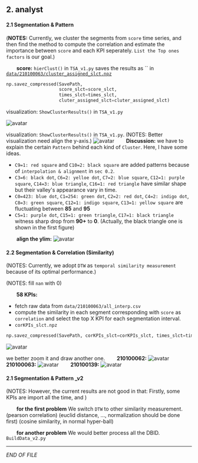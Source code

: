 

## 2. analyst


#### 2.1 Segmentation & Pattern

(**NOTES:** Currently, we cluster the segments from `score` time series, and then find the method to compute the correlation and estimate the importance between `score` and each KPI seperately. `List the Top ones factors` is our goal.)

&emsp;&emsp;**score:** `hierClust()` in `TSA_v1.py` saves the results as `` in
<u>`data/210100063/cluster_assigned_slct.npz`</u>
```python
np.savez_compressed(SavePath,
                    score_slct=score_slct,
                    times_slct=times_slct,
                    cluter_assigned_slct=cluter_assigned_slct)
```
visualization: `ShowClusterResults()` in `TSA_v1.py`

![avatar](../data/TSA_score_slct_cluster.png)

visualization: `ShowClusterResults()` in `TSA_v1.py`. (NOTES: Better visualization need align the y-axis.)
![avatar](../data/TSA_score_slct_cluster_specific.png)
&emsp;&emsp;**Discussion:** we have to explain the certain `Pattern` behind each kind of `Cluster`. Here, I have some ideas.
  - `C9=1: red square` and `C10=2: black square` are added patterns because of `interpolation & alignment` in `sec 0.2`.
  - `C3=6: black dot`, `C6=2: yelloe dot`, `C7=2: blue square`, `C12=1: purple square`, `C14=3: blue triangle`, `C16=1: red triangle` have similar shape but their valley's appearance vary in time.
  - `C0=423: blue dot`, `C1=254: green dot`, `C2=2: red dot`, `C4=2: indigo dot`, `C8=3: green square`, `C12=1: indigo square`, `C13=1: yellow square` are fluctuating between **85** and **95**
  - `C5=1: purple dot`, `C15=1: green triangle`, `C17=1: black triangle` witness sharp drop from **90+** to **0**. (Actually, the black triangle one is shown in the first figure)

&emsp;&emsp;**align the ylim:**
 ![avatar](../data/TSA_score_slct_cluster_specific_v2.png)

#### 2.2 Segmentation & Correlation (Similarity)

(NOTES: Currently, we adopt `DTW` as `temporal similarity measurement` because of its optimal performance.)


(NOTES: fill `nan` with 0)

&emsp;&emsp;**58 KPIs:**
  - fetch raw data from `data/210100063/all_interp.csv`
  - compute the similarity in each segment corresponding with `score` as `correlation` and select the top X KPI for each segmentation interval.
  - `corKPIs_slct.npz`
```python
np.savez_compressed(SavePath, corKPIs_slct=corKPIs_slct, times_slct=times_slct)
```

![avatar](../data/TSA_corKPIs_slct_specific.png)

we better zoom it and draw another one.
&emsp;&emsp;**210100062:**
![avatar](../data/BuildData_v2_corKPIs_slct_210100062.png)
&emsp;&emsp;**210100063:**
![avatar](../data/BuildData_v2_corKPIs_slct_210100063.png)
&emsp;&emsp;**210100139:**
![avatar](../data/BuildData_v2_corKPIs_slct_210100139.png)

#### 2.1 Segmentation & Pattern _v2
(NOTES: However, the current results are not good in that: Firstly, some KPIs are import all the time, and )

&emsp;&emsp;**for the first problem** We switch `DTW` to other similarity measurement. (pearson correlation) (euclid distance, ..., normalization should be done first) (cosine similarity, in normal hyper-ball)

&emsp;&emsp;**for another problem** We would better process all the DBID. `BuildData_v2.py`






---
_END OF FILE_
